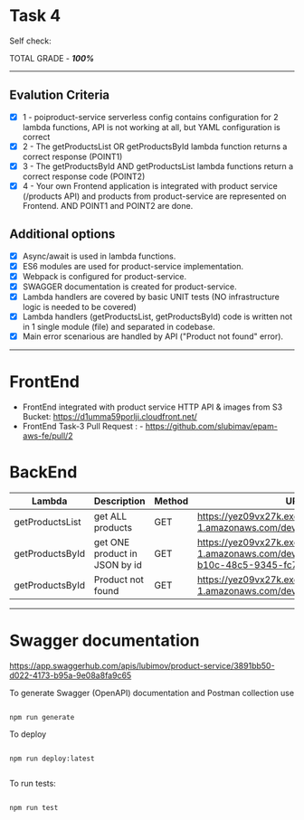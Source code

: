 # **Task 4**

Self check:

TOTAL GRADE - _**100%**_

---

## **Evalution Criteria**

- [x] 1 - poiproduct-service serverless config contains configuration for 2 lambda functions, API is not working at all, but YAML configuration is correct
- [x] 2 - The getProductsList OR getProductsById lambda function returns a correct response (POINT1)
- [x] 3 - The getProductsById AND getProductsList lambda functions return a correct response code (POINT2)
- [x] 4 - Your own Frontend application is integrated with product service (/products API) and products from product-service are represented on Frontend. AND POINT1 and POINT2 are done.

## **Additional options**

- [x] Async/await is used in lambda functions.
- [x] ES6 modules are used for product-service implementation.
- [x] Webpack is configured for product-service.
- [x] SWAGGER documentation is created for product-service.
- [x] Lambda handlers are covered by basic UNIT tests (NO infrastructure logic is needed to be covered)
- [x] Lambda handlers (getProductsList, getProductsById) code is written not in 1 single module (file) and separated in codebase.
- [x] Main error scenarious are handled by API ("Product not found" error).

---

# **FrontEnd**

- FrontEnd integrated with product service HTTP API & images from S3 Bucket: https://d1umma59porlji.cloudfront.net/
- FrontEnd Task-3 Pull Request : - https://github.com/slubimav/epam-aws-fe/pull/2

# **BackEnd**

| Lambda          | Description                   | Method | URL                                                                                                      |
| --------------- | ----------------------------- | ------ | -------------------------------------------------------------------------------------------------------- |
| getProductsList | get ALL products              | GET    | https://yez09vx27k.execute-api.us-east-1.amazonaws.com/dev/products                                      |
| getProductsById | get ONE product in JSON by id | GET    | https://yez09vx27k.execute-api.us-east-1.amazonaws.com/dev/products/7567ec4b-b10c-48c5-9345-fc73c48a80a2 |
| getProductsById | Product not found             | GET    | https://yez09vx27k.execute-api.us-east-1.amazonaws.com/dev/products/777                                  |

---

# **Swagger documentation**

https://app.swaggerhub.com/apis/lubimov/product-service/3891bb50-d022-4173-b95a-9e08a8fa9c65

To generate Swagger (OpenAPI) documentation and Postman collection use

```

npm run generate

```

To deploy

```

npm run deploy:latest


```

To run tests:

```

npm run test

```
